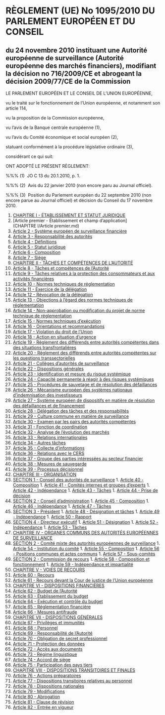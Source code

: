 # RÈGLEMENT (UE) No 1095/2010 DU PARLEMENT EUROPÉEN ET DU CONSEIL

## du 24 novembre 2010 instituant une Autorité européenne de surveillance (Autorité européenne des marchés financiers), modifiant la décision no 716/2009/CE et abrogeant la décision 2009/77/CE de la Commission

LE PARLEMENT EUROPÉEN ET LE CONSEIL DE L’UNION EUROPÉENNE,

vu le traité sur le fonctionnement de l’Union européenne, et notamment son article 114,

vu la proposition de la Commission européenne,

vu l’avis de la Banque centrale européenne (1),

vu l’avis du Comité économique et social européen (2),

statuant conformément à la procédure législative ordinaire (3),

considérant ce qui suit:

ONT ADOPTÉ LE PRÉSENT RÈGLEMENT:

%%% (1)  JO C 13 du 20.1.2010, p. 1.

%%% (2)  Avis du 22 janvier 2010 (non encore paru au Journal officiel).

%%% (3)  Position du Parlement européen du 22 septembre 2010 (non encore parue au Journal officiel) et décision du Conseil du 17 novembre 2010.

1. [CHAPITRE I - ÉTABLISSEMENT ET STATUT JURIDIQUE](CHAPITRE I)
  1. [Article premier - Établissement et champ d’application](CHAPITRE I/Article premier.md)
  1. [Article 2 - Système européen de surveillance financière](CHAPITRE I/Article 2.md)
  1. [Article 3 - Responsabilité des autorités](CHAPITRE I/Article 3.md)
  1. [Article 4 - Définitions](CHAPITRE I/Article 4.md)
  1. [Article 5 - Statut juridique](CHAPITRE I/Article 5.md)
  1. [Article 6 - Composition](CHAPITRE I/Article 6.md)
  1. [Article 7 - Siège](CHAPITRE I/Article 7.md)
1. [CHAPITRE II - TÂCHES ET COMPÉTENCES DE L’AUTORITÉ](CHAPITRE II)
  1. [Article 8 - Tâches et compétences de l’Autorité](CHAPITRE II/Article 8.md)
  1. [Article 9 - Tâches relatives à la protection des consommateurs et aux activités financières](CHAPITRE II/Article 9.md)
  1. [Article 10 - Normes techniques de réglementation](CHAPITRE II/Article 10.md)
  1. [Article 11 - Exercice de la délégation](CHAPITRE II/Article 11.md)
  1. [Article 12 - Révocation de la délégation](CHAPITRE II/Article 12.md)
  1. [Article 13 - Objections à l’égard des normes techniques de réglementation](CHAPITRE II/Article 13.md)
  1. [Article 14 - Non-approbation ou modification du projet de norme technique de réglementation](CHAPITRE II/Article 14.md)
  1. [Article 15 - Normes techniques d’exécution](CHAPITRE II/Article 15.md)
  1. [Article 16 - Orientations et recommandations](CHAPITRE II/Article 16.md)
  1. [Article 17 - Violation du droit de l’Union](CHAPITRE II/Article 17.md)
  1. [Article 18 - Action en situation d’urgence](CHAPITRE II/Article 18.md)
  1. [Article 19 - Règlement des différends entre autorités compétentes dans des situations transfrontalières](CHAPITRE II/Article 19.md)
  1. [Article 20 - Règlement des différends entre autorités compétentes sur les questions transsectorielles](CHAPITRE II/Article 20.md)
  1. [Article 21 - Collèges d’autorités de surveillance](CHAPITRE II/Article 21.md)
  1. [Article 22 - Dispositions générales](CHAPITRE II/Article 22.md)
  1. [Article 23 - Identification et mesure du risque systémique](CHAPITRE II/Article 23.md)
  1. [Article 24 - Capacité permanente à réagir à des risques systémiques](CHAPITRE II/Article 24.md)
  1. [Article 25 - Procédures de sauvetage et de résolution des défaillances](CHAPITRE II/Article 25.md)
  1. [Article 26 - Mécanisme européen des systèmes nationaux d’indemnisation des investisseurs](CHAPITRE II/Article 26.md)
  1. [Article 27 - Système européen de dispositifs en matière de résolution des défaillances et de financement](CHAPITRE II/Article 27.md)
  1. [Article 28 - Délégation des tâches et des responsabilités](CHAPITRE II/Article 28.md)
  1. [Article 29 - Culture commune en matière de surveillance](CHAPITRE II/Article 29.md)
  1. [Article 30 - Examen par les pairs des autorités compétentes](CHAPITRE II/Article 30.md)
  1. [Article 31 - Fonction de coordination](CHAPITRE II/Article 31.md)
  1. [Article 32 - Analyse de l’évolution des marchés](CHAPITRE II/Article 32.md)
  1. [Article 33 - Relations internationales](CHAPITRE II/Article 33.md)
  1. [Article 34 - Autres tâches](CHAPITRE II/Article 34.md)
  1. [Article 35 - Collecte d’informations](CHAPITRE II/Article 35.md)
  1. [Article 36 - Relations avec le CERS](CHAPITRE II/Article 36.md)
  1. [Article 37 - Groupe des parties intéressées au secteur financier](CHAPITRE II/Article 37.md)
  1. [Article 38 - Mesures de sauvegarde](CHAPITRE II/Article 38.md)
  1. [Article 39 - Processus décisionnel](CHAPITRE II/Article 39.md)
1. [CHAPITRE III - ORGANISATION](CHAPITRE III)
  1. [SECTION 1 - Conseil des autorités de surveillance](CHAPITRE III/SECTION 1)
    1. [Article 40 - Composition](CHAPITRE III/SECTION 1/Article 40.md)
    1. [Article 41 - Comités internes et groupes d’experts](CHAPITRE III/SECTION 1/Article 41.md)
    1. [Article 42 - Indépendance](CHAPITRE III/SECTION 1/Article 42.md)
    1. [Article 43 - Tâches](CHAPITRE III/SECTION 1/Article 43.md)
    1. [Article 44 - Prise de décision](CHAPITRE III/SECTION 1/Article 44.md)
  1. [SECTION 2 - Conseil d’administration](CHAPITRE III/SECTION 2)
    1. [Article 45 - Composition](CHAPITRE III/SECTION 2/Article 45.md)
    1. [Article 46 - Indépendance](CHAPITRE III/SECTION 2/Article 46.md)
    1. [Article 47 - Tâches](CHAPITRE III/SECTION 2/Article 47.md)
  1. [SECTION 3 - Président](CHAPITRE III/SECTION 3)
    1. [Article 48 - Désignation et tâches](CHAPITRE III/SECTION 3/Article 48.md)
    1. [Article 49 - Indépendance](CHAPITRE III/SECTION 3/Article 49.md)
    1. [Article 50 - Rapport](CHAPITRE III/SECTION 3/Article 50.md)
  1. [SECTION 4 - Directeur exécutif](CHAPITRE III/SECTION 4)
    1. [Article 51 - Désignation](CHAPITRE III/SECTION 4/Article 51.md)
    1. [Article 52 - Indépendance](CHAPITRE III/SECTION 4/Article 52.md)
    1. [Article 53 - Tâches](CHAPITRE III/SECTION 4/Article 53.md)
1. [CHAPITRE IV - ORGANES COMMUNS DES AUTORITÉS EUROPÉENNES DE SURVEILLANCE](CHAPITRE IV)
  1. [SECTION 2 - Comité mixte des autorités européennes de surveillance](CHAPITRE IV/SECTION 2)
    1. [Article 54 - Institution du comité](CHAPITRE IV/SECTION 2/Article 54.md)
    1. [Article 55 - Composition](CHAPITRE IV/SECTION 2/Article 55.md)
    1. [Article 56 - Positions communes et actes communs](CHAPITRE IV/SECTION 2/Article 56.md)
    1. [Article 57 - Sous-comités](CHAPITRE IV/SECTION 2/Article 57.md)
  1. [SECTION 2 - Commission de recours](CHAPITRE IV/SECTION 2)
    1. [Article 58 - Composition et fonctionnement](CHAPITRE IV/SECTION 2/Article 58.md)
    1. [Article 59 - Indépendance et impartialité](CHAPITRE IV/SECTION 2/Article 59.md)
1. [CHAPITRE V - VOIES DE RECOURS](CHAPITRE V)
  1. [Article 60 - Recours](CHAPITRE V/Article 60.md)
  1. [Article 61 - Recours devant la Cour de justice de l’Union européenne](CHAPITRE V/Article 61.md)
1. [CHAPITRE VI - DISPOSITIONS FINANCIÈRES](CHAPITRE VI)
  1. [Article 62 - Budget de l’Autorité](CHAPITRE VI/Article 62.md)
  1. [Article 63 - Établissement du budget](CHAPITRE VI/Article 63.md)
  1. [Article 64 - Exécution et contrôle du budget](CHAPITRE VI/Article 64.md)
  1. [Article 65 - Réglementation financière](CHAPITRE VI/Article 65.md)
  1. [Article 66 - Mesures antifraude](CHAPITRE VI/Article 66.md)
1. [CHAPITRE VII - DISPOSITIONS GÉNÉRALES](CHAPITRE VII)
  1. [Article 67 - Privilèges et immunités](CHAPITRE VII/Article 67.md)
  1. [Article 68 - Personnel](CHAPITRE VII/Article 68.md)
  1. [Article 69 - Responsabilité de l’Autorité](CHAPITRE VII/Article 69.md)
  1. [Article 70 - Obligation de secret professionnel](CHAPITRE VII/Article 70.md)
  1. [Article 71 - Protection des données](CHAPITRE VII/Article 71.md)
  1. [Article 72 - Accès aux documents](CHAPITRE VII/Article 72.md)
  1. [Article 73 - Régime linguistique](CHAPITRE VII/Article 73.md)
  1. [Article 74 - Accord de siège](CHAPITRE VII/Article 74.md)
  1. [Article 75 - Participation des pays tiers](CHAPITRE VII/Article 75.md)
1. [CHAPITRE VIII - DISPOSITIONS TRANSITOIRES ET FINALES](CHAPITRE VIII)
  1. [Article 76 - Actions préparatoires](CHAPITRE VIII/Article 76.md)
  1. [Article 77 - Dispositions transitoires relatives au personnel](CHAPITRE VIII/Article 77.md)
  1. [Article 78 - Dispositions nationales](CHAPITRE VIII/Article 78.md)
  1. [Article 79 - Modifications](CHAPITRE VIII/Article 79.md)
  1. [Article 80 - Abrogation](CHAPITRE VIII/Article 80.md)
  1. [Article 81 - Clause de révision](CHAPITRE VIII/Article 81.md)
  1. [Article 82 - Entrée en vigueur](CHAPITRE VIII/Article 82.md)
